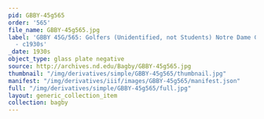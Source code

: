 ```yaml
---
pid: GBBY-45g565
order: '565'
file_name: GBBY-45g565.jpg
label: 'GBBY 45G/565: Golfers (Unidentified, not Students) Notre Dame Golf Course
  - c1930s'
_date: 1930s
object_type: glass plate negative
source: http://archives.nd.edu/Bagby/GBBY-45g565.jpg
thumbnail: "/img/derivatives/simple/GBBY-45g565/thumbnail.jpg"
manifest: "/img/derivatives/iiif/images/GBBY-45g565/manifest.json"
full: "/img/derivatives/simple/GBBY-45g565/full.jpg"
layout: generic_collection_item
collection: bagby
---
```

